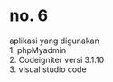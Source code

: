 <h1>no. 6</h1>
aplikasi yang digunakan<br>
1. phpMyadmin<br>
2. Codeigniter versi 3.1.10<br>
3. visual studio code<br>
